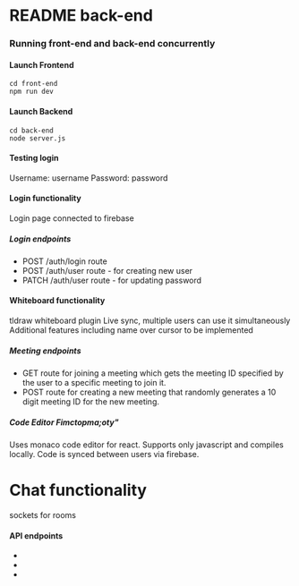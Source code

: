 # README back-end

### Running front-end and back-end concurrently

#### Launch Frontend
```
cd front-end
npm run dev
```


#### Launch Backend
```
cd back-end
node server.js
```


#### Testing login
Username: username
Password: password


#### Login functionality
Login page connected to firebase


##### Login endpoints
* POST /auth/login route
* POST /auth/user route - for creating new user
* PATCH /auth/user route - for updating password


#### Whiteboard functionality
tldraw whiteboard plugin
Live sync, multiple users can use it simultaneously
Additional features including name over cursor to be implemented


##### Meeting endpoints 
* GET route for joining a meeting which gets the meeting ID specified by the user to a specific meeting to join it.
* POST route for creating a new meeting that randomly generates a 10 digit meeting ID for the new meeting.


##### Code Editor Fimctopma;oty"
Uses monaco code editor for react. 
Supports only javascript and compiles locally.
Code is synced between users via firebase.


# Chat functionality
sockets for rooms



#### API endpoints
* 
* 
* 


